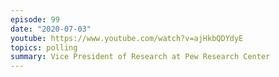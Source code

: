```yaml
---
episode: 99
date: "2020-07-03"
youtube: https://www.youtube.com/watch?v=ajHkbQDYdyE
topics: polling
summary: Vice President of Research at Pew Research Center
---
```

